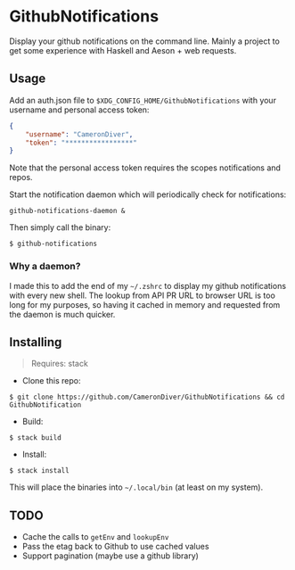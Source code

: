 # GithubNotifications

Display your github notifications on the command line.
Mainly a project to get some experience with Haskell and
Aeson + web requests.

## Usage

Add an auth.json file to
`$XDG_CONFIG_HOME/GithubNotifications` with your username
and personal access token:

```json
{
	"username": "CameronDiver",
	"token": "*****************"
}
```

Note that the personal access token requires the scopes
notifications and repos.

Start the notification daemon which will periodically check
for notifications:

```
github-notifications-daemon &
```

Then simply call the binary:

```
$ github-notifications
```

### Why a daemon?

I made this to add the end of my `~/.zshrc` to display my
github notifications with every new shell. The lookup from
API PR URL to browser URL is too long for my purposes, so
having it cached in memory and requested from the daemon is
much quicker.

## Installing

> Requires: stack

- Clone this repo:

```
$ git clone https://github.com/CameronDiver/GithubNotifications && cd GithubNotification
```

- Build:

```
$ stack build
```

- Install:

```
$ stack install
```

This will place the binaries into `~/.local/bin` (at least on
my system).

## TODO

- Cache the calls to `getEnv` and `lookupEnv`
- Pass the etag back to Github to use cached values
- Support pagination (maybe use a github library)

